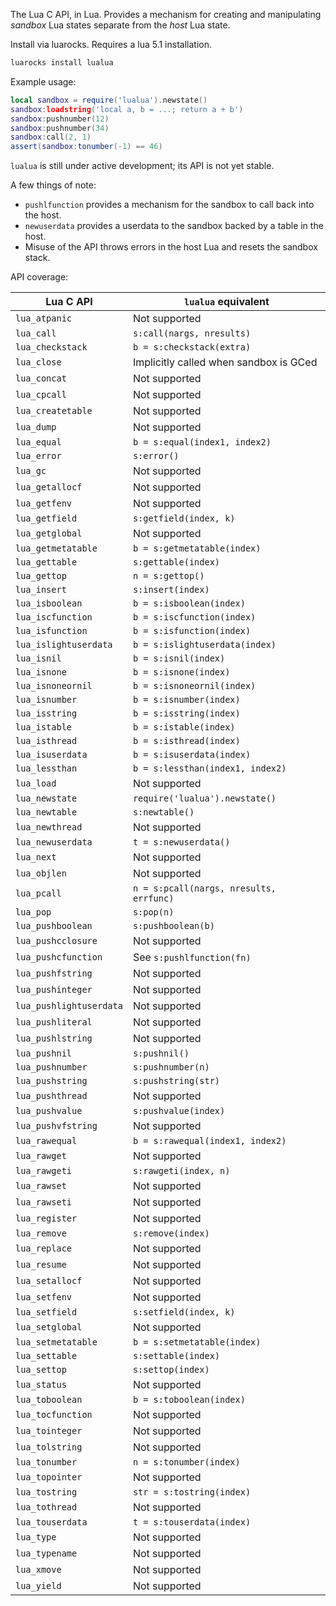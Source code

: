 The Lua C API, in Lua. Provides a mechanism for creating and manipulating
_sandbox_ Lua states separate from the _host_ Lua state.

Install via luarocks. Requires a lua 5.1 installation.

```sh
luarocks install lualua
```

Example usage:

```lua
local sandbox = require('lualua').newstate()
sandbox:loadstring('local a, b = ...; return a + b')
sandbox:pushnumber(12)
sandbox:pushnumber(34)
sandbox:call(2, 1)
assert(sandbox:tonumber(-1) == 46)
```

`lualua` is still under active development; its API is not yet stable.

A few things of note:

* `pushlfunction` provides a mechanism for the sandbox to call back into the host.
* `newuserdata` provides a userdata to the sandbox backed by a table in the host.
* Misuse of the API throws errors in the host Lua and resets the sandbox stack.

API coverage:

| Lua C API | `lualua` equivalent |
| --- | --- |
| `lua_atpanic` | Not supported |
| `lua_call` | `s:call(nargs, nresults)` |
| `lua_checkstack` | `b = s:checkstack(extra)` |
| `lua_close` | Implicitly called when sandbox is GCed |
| `lua_concat` | Not supported |
| `lua_cpcall` | Not supported |
| `lua_createtable` | Not supported |
| `lua_dump` | Not supported |
| `lua_equal` | `b = s:equal(index1, index2)` |
| `lua_error` | `s:error()` |
| `lua_gc` | Not supported |
| `lua_getallocf` | Not supported |
| `lua_getfenv` | Not supported |
| `lua_getfield` | `s:getfield(index, k)` |
| `lua_getglobal` | Not supported |
| `lua_getmetatable` | `b = s:getmetatable(index)` |
| `lua_gettable` | `s:gettable(index)` |
| `lua_gettop` | `n = s:gettop()` |
| `lua_insert` | `s:insert(index)` |
| `lua_isboolean` | `b = s:isboolean(index)` |
| `lua_iscfunction` | `b = s:iscfunction(index)` |
| `lua_isfunction` | `b = s:isfunction(index)` |
| `lua_islightuserdata` | `b = s:islightuserdata(index)` |
| `lua_isnil` | `b = s:isnil(index)` |
| `lua_isnone` | `b = s:isnone(index)` |
| `lua_isnoneornil` | `b = s:isnoneornil(index)` |
| `lua_isnumber` | `b = s:isnumber(index)` |
| `lua_isstring` | `b = s:isstring(index)` |
| `lua_istable` | `b = s:istable(index)` |
| `lua_isthread` | `b = s:isthread(index)` |
| `lua_isuserdata` | `b = s:isuserdata(index)` |
| `lua_lessthan` | `b = s:lessthan(index1, index2)` |
| `lua_load` | Not supported |
| `lua_newstate` | `require('lualua').newstate()` |
| `lua_newtable` | `s:newtable()` |
| `lua_newthread` | Not supported |
| `lua_newuserdata` | `t = s:newuserdata()` |
| `lua_next` | Not supported |
| `lua_objlen` | Not supported |
| `lua_pcall` | `n = s:pcall(nargs, nresults, errfunc)` |
| `lua_pop` | `s:pop(n)` |
| `lua_pushboolean` | `s:pushboolean(b)` |
| `lua_pushcclosure` | Not supported |
| `lua_pushcfunction` | See `s:pushlfunction(fn)` |
| `lua_pushfstring` | Not supported |
| `lua_pushinteger` | Not supported |
| `lua_pushlightuserdata` | Not supported |
| `lua_pushliteral` | Not supported |
| `lua_pushlstring` | Not supported |
| `lua_pushnil` | `s:pushnil()` |
| `lua_pushnumber` | `s:pushnumber(n)` |
| `lua_pushstring` | `s:pushstring(str)` |
| `lua_pushthread` | Not supported |
| `lua_pushvalue` | `s:pushvalue(index)` |
| `lua_pushvfstring` | Not supported |
| `lua_rawequal` | `b = s:rawequal(index1, index2)` |
| `lua_rawget` | Not supported |
| `lua_rawgeti` | `s:rawgeti(index, n)` |
| `lua_rawset` | Not supported |
| `lua_rawseti` | Not supported |
| `lua_register` | Not supported |
| `lua_remove` | `s:remove(index)` |
| `lua_replace` | Not supported |
| `lua_resume` | Not supported |
| `lua_setallocf` | Not supported |
| `lua_setfenv` | Not supported |
| `lua_setfield` | `s:setfield(index, k)` |
| `lua_setglobal` | Not supported |
| `lua_setmetatable` | `b = s:setmetatable(index)` |
| `lua_settable` | `s:settable(index)` |
| `lua_settop` | `s:settop(index)` |
| `lua_status` | Not supported |
| `lua_toboolean` | `b = s:toboolean(index)` |
| `lua_tocfunction` | Not supported |
| `lua_tointeger` | Not supported |
| `lua_tolstring` | Not supported |
| `lua_tonumber` | `n = s:tonumber(index)` |
| `lua_topointer` | Not supported |
| `lua_tostring` | `str = s:tostring(index)` |
| `lua_tothread` | Not supported |
| `lua_touserdata` | `t = s:touserdata(index)` |
| `lua_type` | Not supported |
| `lua_typename` | Not supported |
| `lua_xmove` | Not supported |
| `lua_yield` | Not supported |
